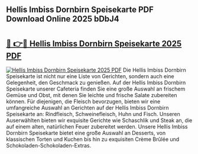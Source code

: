 ## Hellis Imbiss Dornbirn Speisekarte PDF Download Online 2025 bDbJ4

# <h2><a href="http://gcci5lc.nevu.top/?p=Hellis+Imbiss+Dornbirn+Speisekarte">🔗 👉🔴 Hellis Imbiss Dornbirn Speisekarte 2025 PDF</a></h2>

[![Hellis Imbiss Dornbirn Speisekarte 2025 PDF](https://i.imgur.com/dBaPXMq.png)](http://gcci5lc.nevu.top/?p=Hellis+Imbiss+Dornbirn+Speisekarte)
Die Hellis Imbiss Dornbirn Speisekarte ist nicht nur eine Liste von Gerichten, sondern auch eine Gelegenheit, den Geschmack zu genießen. Auf der Hellis Imbiss Dornbirn Speisekarte unserer Cafeteria finden Sie eine große Auswahl an frischem Gemüse und Obst, mit denen Sie leichte und frische Salate zubereiten können. Für diejenigen, die Fleisch bevorzugen, bieten wir eine umfangreiche Auswahl an Gerichten auf der Hellis Imbiss Dornbirn Speisekarte an: Rindfleisch, Schweinefleisch, Huhn und Fisch. Unseren Auserwählten bieten wir exquisite Gerichte wie Schaschlik und Steak an, die auf einem alten, natürlichen Feuer zubereitet werden. Unsere Hellis Imbiss Dornbirn Speisekarte bietet eine große Auswahl an Desserts, von klassischen Torten und Kuchen bis hin zu exquisiten Crème Brûlée und Schokoladen-Schokoladen-Extras.
